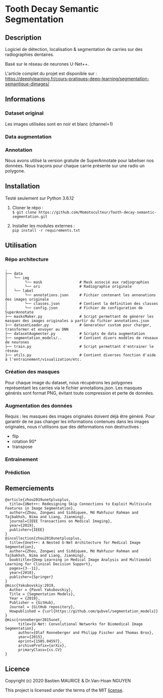 # Tooth Decay Semantic Segmentation

## Description
Logiciel de détection, localisation & segmentation de carries sur des radiographies dentaires.  
  
Basé sur le réseau de neurones U-Net++.  

L'article complet du projet est disponible sur :  
https://deeplylearning.fr/cours-pratiques-deep-learning/segmentation-semantique-dimages/

## Informations

### Dataset original
Les images utilisées sont en noir et blanc (channel=1)

### Data augmentation

### Annotation
Nous avons utilisé la version gratuite de SuperAnnotate pour labeliser nos données.
Nous traçons pour chaque carrie présente sur une radio un polygone.

## Installation
Testé seulement sur Python 3.6.12

1. Cloner le répo :  
`$ git clone https://github.com/Momotoculteur/Tooth-decay-semantic-segmentation.git`

2. Installer les modules externes :  
`pip install -r requirements.txt`
   
## Utilisation
### Répo architecture
```
.
├── data                
│   └── img
│        └── mask                 # Mask associé aux radiographies
│        └── ori                  # Radiographie originale
│   └── label           
│        └── annotations.json     # Fichier contenant les annonations des images originale
│        └── classes.json         # Contient la définition des classes
│        └── config.json          # Fichier de configuration de SuperAnnotate
├── masksMaker.py                 # Script permettant de générer les masques des images originales a partir du fichier annotations.json
├── datasetLoader.py              # Generateur custom pour charger, transformer et envoyer au DNN
├── datasetAugmenter.py           # Scripts de data augmentation 
├── segmentation_models/..        # Contient divers modèles de réseaux de neurones 
├── train.py                      # Script permettant d'entrainer le réseau
├── utils.py                      # Contient diverses fonction d'aide à l'entrainement/visualization/etc.
```


### Création des masques
Pour chaque image du dataset, nous récupérons les polygones représentant les carries via le fichier annotations.json.
Les masques générés sont format PNG, évitant toute compression et perte de données.

### Augmentation des données
Requis : les masques des images originales doivent déjà être généré.
Pour garantir de ne pas changer les informations contenues dans les images originales, nous n'utilisons que des déformations non
destructives :
- flip
- rotation 90°
- transpose

### Entrainement

### Prédiction

## Remerciements
```
@article{zhou2019unetplusplus,
  title={UNet++: Redesigning Skip Connections to Exploit Multiscale Features in Image Segmentation},
  author={Zhou, Zongwei and Siddiquee, Md Mahfuzur Rahman and Tajbakhsh, Nima and Liang, Jianming},
  journal={IEEE Transactions on Medical Imaging},
  year={2019},
  publisher={IEEE}
}
@incollection{zhou2018unetplusplus,
  title={Unet++: A Nested U-Net Architecture for Medical Image Segmentation},
  author={Zhou, Zongwei and Siddiquee, Md Mahfuzur Rahman and Tajbakhsh, Nima and Liang, Jianming},
  booktitle={Deep Learning in Medical Image Analysis and Multimodal Learning for Clinical Decision Support},
  pages={3--11},
  year={2018},
  publisher={Springer}
}
@misc{Yakubovskiy:2019,
  Author = {Pavel Yakubovskiy},
  Title = {Segmentation Models},
  Year = {2019},
  Publisher = {GitHub},
  Journal = {GitHub repository},
  Howpublished = {\url{https://github.com/qubvel/segmentation_models}}
}
@misc{ronneberger2015unet,
      title={U-Net: Convolutional Networks for Biomedical Image Segmentation}, 
      author={Olaf Ronneberger and Philipp Fischer and Thomas Brox},
      year={2015},
      eprint={1505.04597},
      archivePrefix={arXiv},
      primaryClass={cs.CV}
}
```

## Licence
Copyright (c) 2020 Bastien MAURICE & Dr.Van-Hoan NGUYEN

This project is licensed under the terms of the MIT [license](LICENSE).